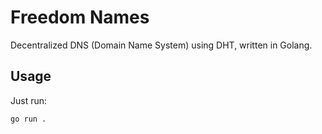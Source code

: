 # Freedom Names

Decentralized DNS (Domain Name System) using DHT, written in Golang.

## Usage

Just run:

```sh
go run .
```
